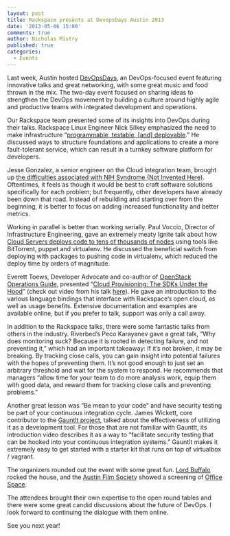 ```yaml
---
layout: post
title: Rackspace presents at DevopsDays Austin 2013
date: '2013-05-06 15:00'
comments: true
author: Nicholas Mistry
published: true
categories:
  - Events
---
```

Last week, Austin hosted [DevOpsDays](http://devopsdays.org/), an DevOps-focused event featuring innovative talks and great networking, with some great music and food thrown in the mix. The two-day event focused on sharing ideas to strengthen the DevOps movement by building a culture around highly agile and productive teams with integrated development and operations.<!-- more -->

Our Rackspace team presented some of its insights into DevOps during their talks. Rackspace Linux Engineer Nick Silkey emphasized the need to make infrastructure “[programmable, testable, [and] deployable](https://speakerdeck.com/filler/level-up-from-ops-to-engineers).” He discussed ways to structure foundations and applications to create a more fault-tolerant service, which can result in a turnkey software platform for developers.  

Jesse Gonzalez, a senior engineer on the Cloud Integration team, brought up [the difficulties associated with NIH Syndrome (Not Invented Here)](https://speakerdeck.com/sifusam/nih-syndome-pitfall-or-paradise). Oftentimes, it feels as though it would be best to craft software solutions specifically for each problem; but frequently, other developers have already been down that road. Instead of rebuilding and starting over from the beginning, it is better to focus on adding increased functionality and better metrics. 

Working in parallel is better than working serially. Paul Voccio, Director of Infrastructure Engineering, gave an extremely meaty Ignite talk about how [Cloud Servers deploys code to tens of thousands of nodes](https://speakerdeck.com/pvoccio/deploying-10-000-nodes-simultaneously) using tools like BitTorrent, puppet and virtualenv. He discussed the beneficial switch from deploying with packages to pushing code in virtualenv, which reduced the deploy time by orders of magnitude. 

Everett Toews, Developer Advocate and co-author of [OpenStack Operations Guide](http://docs.openstack.org/ops/), presented “[Cloud Provisioning: The SDKs Under the Hood](http://www.slideshare.net/phymata/cloud-provisioning-the-sdks-under-the-hood)” (check out video from his talk [here](https://www.youtube.com/watch?v=pY-3JXjmu58)). He gave an introduction to the various language bindings that interface with Rackspace’s open cloud, as well as usage benefits.  Extensive documentation and examples are available online, but if you prefer to talk, support was only a call away. 

In addition to the Rackspace talks, there were some fantastic talks from others in the industry. Riverbed’s Peco Karayanev gave a great talk, “Why does monitoring suck? Because it is rooted in detecting failure, and not preventing it,” which had an important takeaway: If it’s not broken, it may be breaking. By tracking close calls, you can gain insight into potential failures with the hopes of preventing them.  It’s not good enough to just set an arbitrary threshold and wait for the system to respond. He recommends that managers “allow time for your team to do more analysis work, equip them with good data, and reward them for tracking close calls and preventing problems.”

Another great lesson was “Be mean to your code” and have security testing be part of your continuous integration cycle. James Wickett, core contributor to the [Gauntlt project](http://gauntlt.org/), talked about the effectiveness of utilizing it as a development tool. For those that are not familiar with Gauntlt, its introduction video describes it as a way to “facilitate security testing that can be hooked into your continuous integration systems.”   Gauntlt makes it extremely easy to get started with a starter kit that runs on top of virtualbox / vagrant. 

The organizers rounded out the event with some great fun. [Lord Buffalo](http://lordbuffalo.tumblr.com/) rocked the house, and the [Austin Film Society](http://www.austinfilm.org/) showed a screening of [Office Space](http://www.imdb.com/title/tt0151804/).

The attendees brought their own expertise to the open round tables and there were some great candid discussions about the future of DevOps. I look forward to continuing the dialogue with them online.

See you next year!